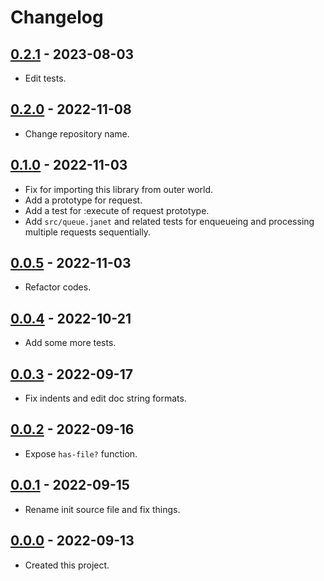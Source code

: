 # Changelog

## [0.2.1] - 2023-08-03
- Edit tests.

## [0.2.0] - 2022-11-08
- Change repository name.

## [0.1.0] - 2022-11-03
- Fix for importing this library from outer world.
- Add a prototype for request.
- Add a test for :execute of request prototype.
- Add `src/queue.janet` and related tests for enqueueing and processing multiple requests sequentially.

## [0.0.5] - 2022-11-03
- Refactor codes.

## [0.0.4] - 2022-10-21
- Add some more tests.

## [0.0.3] - 2022-09-17
- Fix indents and edit doc string formats.

## [0.0.2] - 2022-09-16
- Expose `has-file?` function.

## [0.0.1] - 2022-09-15
- Rename init source file and fix things.

## [0.0.0] - 2022-09-13
- Created this project.

[0.2.1]: https://github.com/meinside/janet-httprequest/compare/v0.2.0...v0.2.1
[0.2.0]: https://github.com/meinside/janet-httprequest/compare/v0.1.0...v0.2.0
[0.1.0]: https://github.com/meinside/janet-httprequest/compare/v0.0.5...v0.1.0
[0.0.5]: https://github.com/meinside/janet-httprequest/compare/v0.0.4...v0.0.5
[0.0.4]: https://github.com/meinside/janet-httprequest/compare/v0.0.3...v0.0.4
[0.0.3]: https://github.com/meinside/janet-httprequest/compare/v0.0.2...v0.0.3
[0.0.2]: https://github.com/meinside/janet-httprequest/compare/v0.0.1...v0.0.2
[0.0.1]: https://github.com/meinside/janet-httprequest/compare/v0.0.0...v0.0.1
[0.0.0]: https://github.com/meinside/janet-httprequest/releases/tag/v0.0.0

